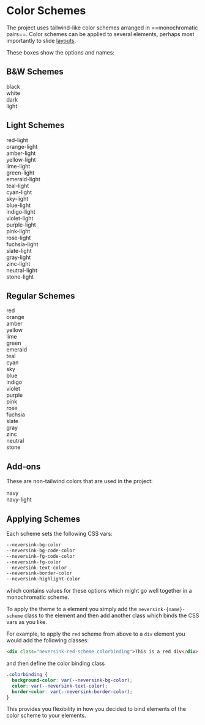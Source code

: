 # Color Schemes

The project uses tailwind-like color schemes arranged in ==monochromatic pairs==.
Color schemes can be applied to several elements, perhaps most importantly to
slide [layouts](/layouts).

These boxes show the options and names:

## B&W Schemes

<div class="text-white bg-black pt-3 pb-3 pl-3 pr-3 m-1 rounded font-size-6 fw-700">black</div>
<div class="text-black bg-white border-1 border-solid border-black pt-3 pb-3 pl-3 pr-3 m-1 rounded font-size-6 fw-700">white</div>
<div class="text-gray-100 bg-gray-800 pt-3 pb-3 pl-3 pr-3 m-1 rounded font-size-6 fw-700">dark</div>
<div class="text-gray-800 bg-gray-100 pt-3 pb-3 pl-3 pr-3 m-1 rounded font-size-6 fw-700">light</div>

## Light Schemes

<div class="bg-red-100 text-red-500 pt-3 pb-3 pl-3 pr-3 m-1 rounded font-size-6 fw-700">red-light</div>
<div class="bg-orange-100 text-orange-500 pt-3 pb-3 pl-3 pr-3 m-1 rounded font-size-6 fw-700">orange-light</div>
<div class="bg-amber-100 text-amber-500 pt-3 pb-3 pl-3 pr-3 m-1 rounded font-size-6 fw-700">amber-light</div>
<div class="bg-yellow-100 text-yellow-500 pt-3 pb-3 pl-3 pr-3 m-1 rounded font-size-6 fw-700">yellow-light</div>
<div class="bg-lime-100 text-lime-500 pt-3 pb-3 pl-3 pr-3 m-1 rounded font-size-6 fw-700">lime-light</div>
<div class="bg-green-100 text-green-500 pt-3 pb-3 pl-3 pr-3 m-1 rounded font-size-6 fw-700">green-light</div>
<div class="bg-emerald-100 text-emerald-500 pt-3 pb-3 pl-3 pr-3 m-1 rounded font-size-6 fw-700">emerald-light</div>
<div class="bg-teal-100 text-teal-500 pt-3 pb-3 pl-3 pr-3 m-1 rounded font-size-6 fw-700">teal-light</div>
<div class="bg-cyan-100 text-cyan-500 pt-3 pb-3 pl-3 pr-3 m-1 rounded font-size-6 fw-700">cyan-light</div>
<div class="bg-sky-100 text-sky-500 pt-3 pb-3 pl-3 pr-3 m-1 rounded font-size-6 fw-700">sky-light</div>
<div class="bg-blue-100 text-blue-500 pt-3 pb-3 pl-3 pr-3 m-1 rounded font-size-6 fw-700">blue-light</div>
<div class="bg-indigo-100 text-indigo-500 pt-3 pb-3 pl-3 pr-3 m-1 rounded font-size-6 fw-700">indigo-light</div>
<div class="bg-violet-100 text-violet-500 pt-3 pb-3 pl-3 pr-3 m-1 rounded font-size-6 fw-700">violet-light</div>
<div class="bg-purple-100 text-purple-500 pt-3 pb-3 pl-3 pr-3 m-1 rounded font-size-6 fw-700">purple-light</div>
<div class="bg-pink-100 text-pink-500 pt-3 pb-3 pl-3 pr-3 m-1 rounded font-size-6 fw-700">pink-light</div>
<div class="bg-rose-100 text-rose-500 pt-3 pb-3 pl-3 pr-3 m-1 rounded font-size-6 fw-700">rose-light</div>
<div class="bg-fuchsia-100 text-fuchsia-500 pt-3 pb-3 pl-3 pr-3 m-1 rounded font-size-6 fw-700">fuchsia-light</div>
<div class="bg-slate-100 text-slate-500 pt-3 pb-3 pl-3 pr-3 m-1 rounded font-size-6 fw-700">slate-light</div>
<div class="bg-gray-100 text-gray-500 pt-3 pb-3 pl-3 pr-3 m-1 rounded font-size-6 fw-700">gray-light</div>
<div class="bg-zinc-100 text-zinc-500 pt-3 pb-3 pl-3 pr-3 m-1 rounded font-size-6 fw-700">zinc-light</div>
<div class="bg-neutral-100 text-neutral-500 pt-3 pb-3 pl-3 pr-3 m-1 rounded font-size-6 fw-700">neutral-light</div>
<div class="bg-stone-100 text-stone-500 pt-3 pb-3 pl-3 pr-3 m-1 rounded font-size-6 fw-700">stone-light</div>

## Regular Schemes

<div class="bg-red-500 text-red-100 pt-3 pb-3 pl-3 pr-3 m-1 rounded font-size-6 fw-700">red</div>
<div class="bg-orange-500 text-orange-100 pt-3 pb-3 pl-3 pr-3 m-1 rounded  font-size-6 fw-700">orange</div>
<div class="bg-amber-500 text-amber-100 pt-3 pb-3 pl-3 pr-3 m-1 rounded font-size-6 fw-700">amber</div>
<div class="bg-yellow-500 text-yellow-100 pt-3 pb-3 pl-3 pr-3 m-1 rounded font-size-6 fw-700">yellow</div>
<div class="bg-lime-500 text-lime-100 pt-3 pb-3 pl-3 pr-3 m-1 rounded font-size-6 fw-700">lime</div>
<div class="bg-green-500 text-green-100 pt-3 pb-3 pl-3 pr-3 m-1 rounded font-size-6 fw-700">green</div>
<div class="bg-emerald-500 text-emerald-100 pt-3 pb-3 pl-3 pr-3 m-1 rounded font-size-6 fw-700">emerald</div>
<div class="bg-teal-500 text-teal-100 pt-3 pb-3 pl-3 pr-3 m-1 rounded font-size-6 fw-700">teal</div>
<div class="bg-cyan-500 text-cyan-100 pt-3 pb-3 pl-3 pr-3 m-1 rounded font-size-6 fw-700">cyan</div>

<div class="bg-sky-500 text-sky-100 pt-3 pb-3 pl-3 pr-3 m-1 rounded font-size-6 fw-700">sky</div>
<div class="bg-blue-500 text-blue-100 pt-3 pb-3 pl-3 pr-3 m-1 rounded font-size-6 fw-700">blue</div>
<div class="bg-indigo-500 text-indigo-100 pt-3 pb-3 pl-3 pr-3 m-1 rounded font-size-6 fw-700">indigo</div>
<div class="bg-violet-500 text-violet-100 pt-3 pb-3 pl-3 pr-3 m-1 rounded font-size-6 fw-700">violet</div>
<div class="bg-purple-500 text-purple-100 pt-3 pb-3 pl-3 pr-3 m-1 rounded font-size-6 fw-700">purple</div>
<div class="bg-pink-500 text-pink-100 pt-3 pb-3 pl-3 pr-3 m-1 rounded font-size-6 fw-700">pink</div>
<div class="bg-rose-500 text-rose-100 pt-3 pb-3 pl-3 pr-3 m-1 rounded font-size-6 fw-700">rose</div>
<div class="bg-fuchsia-500 text-fuchsia-100 pt-3 pb-3 pl-3 pr-3 m-1 rounded font-size-6 fw-700">fuchsia</div>
<div class="bg-slate-500 text-slate-100 pt-3 pb-3 pl-3 pr-3 m-1 rounded font-size-6 fw-700">slate</div>
<div class="bg-gray-500 text-gray-100 pt-3 pb-3 pl-3 pr-3 m-1 rounded font-size-6 fw-700">gray</div>
<div class="bg-zinc-500 text-zinc-100 pt-3 pb-3 pl-3 pr-3 m-1 rounded font-size-6 fw-700">zinc</div>
<div class="bg-neutral-500 text-neutral-100 pt-3 pb-3 pl-3 pr-3 m-1 rounded font-size-6 fw-700">neutral</div>
<div class="bg-stone-500 text-stone-100 pt-3 pb-3 pl-3 pr-3 m-1 rounded font-size-6 fw-700">stone</div>

## Add-ons

These are non-tailwind colors that are used in the project:

<div class="text-gray-300 bg-navy-900 pt-3 pb-3 pl-3 pr-3 m-1 rounded font-size-6 fw-700">navy</div>
<div class="bg-gray-50 text-navy-900 pt-3 pb-3 pl-3 pr-3 m-1 rounded font-size-6 fw-700">navy-light</div>

## Applying Schemes

Each scheme sets the following CSS vars:

```css
--neversink-bg-color
--neversink-bg-code-color
--neversink-fg-code-color
--neversink-fg-color
--neversink-text-color
--neversink-border-color
--neversink-highlight-color
```

which contains values for these options which might go well together in a monochromatic scheme.

To apply the theme to a element you simply add the `neversink-{name}-scheme` class to the element and then add another class which binds the CSS vars as you like.

For example, to apply the `red` scheme from above to a `div` element you would add the following classes:

```html
<div class="neversink-red-scheme colorbinding">This is a red div</div>
```

and then define the color binding class

```css
.colorbinding {
  background-color: var(--neversink-bg-color);
  color: var(--neversink-text-color);
  border-color: var(--neversink-border-color);
}
```

This provides you flexibility in how you decided to bind elements of the color scheme to your elements.
